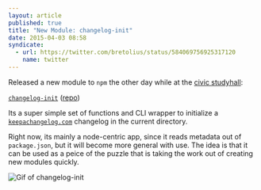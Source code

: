 ```yaml
---
layout: article
published: true
title: "New Module: changelog-init"
date: 2015-04-03 08:58
syndicate:
  - url: https://twitter.com/bretolius/status/584069756925317120
    name: twitter
---
```


Released a new module to `npm` the other day while at the [civic studyhall](http://www.meetup.com/CodeForPortland/events/221479408/):

[`changelog-init`](https://www.npmjs.com/package/changelog-init) ([repo](https://github.com/bcomnes/changelog-init))

Its a super simple set of functions and CLI wrapper to initialize a [`keepachangelog.com`](http://keepachangelog.com/) changelog in the current directory.

Right now, its mainly a node-centric app, since it reads metadata out of `package.json`, but it will become more general with use.  The idea is that it can be used as a peice of the puzzle that is taking the work out of creating new modules quickly.

![Gif of changelog-init](https://cdn.rawgit.com/bcomnes/changelog-init/master/changelog-init.gif)
